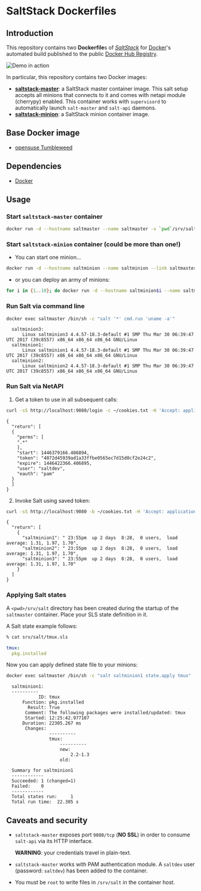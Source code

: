 # SaltStack Dockerfiles

## Introduction

This repository contains two **Dockerfile**s of [*SaltStack*](https://http://saltstack.com) for [Docker](https://www.docker.com/)'s automated build published to the public [Docker Hub Registry](https://registry.hub.docker.com/).

![Demo in action](demo/result.gif)

In particular, this repository contains two Docker images:

* [**saltstack-master**](https://registry.hub.docker.com/u/mbologna/saltstack-master): a SaltStack master container image. This salt setup accepts all minions that connects to it and comes with netapi module (cherrypy) enabled.
This container works with `supervisord` to automatically launch `salt-master` and `salt-api` daemons.
* [**saltstack-minion**](https://registry.hub.docker.com/u/mbologna/saltstack-minion): a SaltStack minion container image.

## Base Docker image

* [opensuse Tumbleweed](https://hub.docker.com/_/opensuse/)

## Dependencies

* [Docker](https://www.docker.com/)

## Usage

### Start `saltstack-master` container

```bash
docker run -d --hostname saltmaster --name saltmaster -v `pwd`/srv/salt:/srv/salt -p 9080:9080 -ti mbologna/saltstack-master
```

### Start `saltstack-minion` container (could be more than one!)

*  You can start one minion...

  ```bash
  docker run -d --hostname saltminion --name saltminion --link saltmaster:salt mbologna/saltstack-minion
  ```

*  or you can deploy an army of minions:

  ```bash
  for i in {1..10}; do docker run -d --hostname saltminion$i --name saltminion$i --link saltmaster:salt mbologna/saltstack-minion ; done
  ```

### Run Salt via command line

```bash
docker exec saltmaster /bin/sh -c "salt '*' cmd.run 'uname -a'"
```

```
  saltminion3:
      Linux saltminion3 4.4.57-18.3-default #1 SMP Thu Mar 30 06:39:47 UTC 2017 (39c8557) x86_64 x86_64 x86_64 GNU/Linux
  saltminion1:
      Linux saltminion1 4.4.57-18.3-default #1 SMP Thu Mar 30 06:39:47 UTC 2017 (39c8557) x86_64 x86_64 x86_64 GNU/Linux
  saltminion2:
      Linux saltminion2 4.4.57-18.3-default #1 SMP Thu Mar 30 06:39:47 UTC 2017 (39c8557) x86_64 x86_64 x86_64 GNU/Linux
```
### Run Salt via NetAPI

1. Get a token to use in all subsequent calls:
  ```bash
  curl -sS http://localhost:9080/login -c ~/cookies.txt -H 'Accept: application/json' -d username=saltdev -d password=saltdev -d eauth=pam
  ```
  ```
  {
    "return": [
    {
      "perms": [
      ".*"
      ],
      "start": 1446379166.406894,
      "token": "4072d45939ad1a33ffbe0565ec7d15d0cf2e24c2",
      "expire": 1446422366.406895,
      "user": "saltdev",
      "eauth": "pam"
    }
    ]
  }
  ```
2. Invoke Salt using saved token:
  ```bash
  curl -sS http://localhost:9080 -b ~/cookies.txt -H 'Accept: application/json' -d client=local -d tgt='*' -d fun=cmd.run -d arg="uptime"
  ```
  ```
  {
    "return": [
      {
        "saltminion1": " 23:55pm  up 2 days  8:28,  0 users,  load average: 1.31, 1.97, 1.70",
        "saltminion2": " 23:55pm  up 2 days  8:28,  0 users,  load average: 1.31, 1.97, 1.70",
        "saltminion3": " 23:55pm  up 2 days  8:28,  0 users,  load average: 1.31, 1.97, 1.70"
      }
    ]
  }
  ```

### Applying Salt states

A `<pwd>/srv/salt` directory has been created during the startup of the `saltmaster` container. Place your SLS state definition in it.

A Salt state example follows:

```bash
% cat srv/salt/tmux.sls
```

```yaml
tmux:
  pkg.installed
```

Now you can apply defined state file to your minions:

```bash
docker exec saltmaster /bin/sh -c "salt saltminion1 state.apply tmux"
```

```
  saltminion1:
  ----------
            ID: tmux
      Function: pkg.installed
        Result: True
       Comment: The following packages were installed/updated: tmux
       Started: 12:25:42.977107
      Duration: 22305.267 ms
       Changes:
                ----------
                tmux:
                    ----------
                    new:
                        2.2-1.3
                    old:

  Summary for saltminion1
  ------------
  Succeeded: 1 (changed=1)
  Failed:    0
  ------------
  Total states run:     1
  Total run time:  22.305 s
```

## Caveats and security

* `saltstack-master` exposes port `9080/tcp` (**NO SSL**) in order to consume `salt-api` via its HTTP interface.

  **WARNING**: your credentials travel in plain-text.

* `saltstack-master` works with PAM authentication module.
A `saltdev` user (password: `saltdev`) has been added to the container.

* You must be `root` to write files in `/srv/salt` in the container host.
